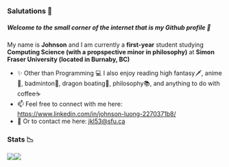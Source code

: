 ### Salutations 👋
##### Welcome to the small corner of the internet that is my Github profile 🤭

My name is **Johnson** and I am currently a **first-year** student studying **Computing Science (with a propspective minor in philosophy)** at **Simon Fraser University (located in Burnaby, BC)** 
- ✨ Other than Programming 💻 I also enjoy reading high fantasy🗡️, anime👺, badminton🏸, dragon boating🚣, philosophy📚, and anything to do with coffee☕
- 📫 Feel free to connect with me here: https://www.linkedin.com/in/johnson-luong-2270371b8/ 
- 📧 Or to contact me here: jkl53@sfu.ca

### Stats 📉
<div>
<img style ="float: left" src="https://github-readme-stats.vercel.app/api/?username=JohnsonL111&theme=tokyonight" />
<img style ="float: left" src="https://github-readme-stats.vercel.app/api/top-langs/?username=JohnsonL111&theme=tokyonight&layout=compact" />
</div>
